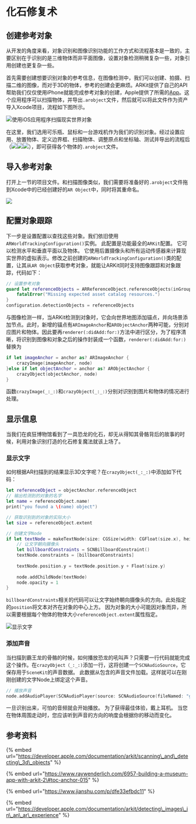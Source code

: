 # 化石修复术

## 创建参考对象

从开发的角度来看，对象识别和图像识别功能的工作方式和流程基本是一致的，主要区别在于识别的是三维物体而非平面图像，设置对象检测稍微复杂一些，对象引用创建也更复杂一些。

首先需要创建想要识别对象的参考信息，在图像检测中，我们可以创建、拍摄、扫描二维的图像，而对于3D的物体，参考的创建会更麻烦。ARKit提供了自己的API帮助我们仅仅使用iPhone就能完成参考对象的创建，Apple提供了所需的[App](https://developer.apple.com/documentation/arkit/scanning_and_detecting_3d_objects)。这个应用程序可以扫描物体，并导出`.arobject`文件，然后就可以将此文件作为资产导入Xcode项目，流程如下图所示。

![&#x4F7F;&#x7528;iOS&#x5E94;&#x7528;&#x7A0B;&#x5E8F;&#x626B;&#x63CF;&#x73B0;&#x5B9E;&#x4E16;&#x754C;&#x5BF9;&#x8C61;](.gitbook/assets/image%20%283%29.png)

在这里，我们选用可乐瓶、鼠标和一台游戏机作为我们的识别对象。经过设置应用、放置物体、定义边界框、扫描物体、调整原点和坐标轴、测试并导出的流程后（![](.gitbook/assets/32.png)![](.gitbook/assets/33.png)![](.gitbook/assets/34.png)），即可获得各个物体的`.arobject`文件。

## 导入参考对象

打开上一节的项目文件。和扫描图像类似，我们需要将准备好的`.arobject`文件拖到Xcode中的已经创建好的`AR Object`中，同时将其重命名。

![](.gitbook/assets/35.png)

## 配置对象跟踪

下一步是设置配置以查找这些对象。我们依旧使用`ARWorldTrackingConfiguration()`实例。 此配置是功能最全的`ARKit`配置。 它可以检测水平和垂直平面以及物体。 它使用后置摄像头和所有运动传感器来计算现实世界的虚拟表示。修改之前创建的`ARWorldTrackingConfiguration()`类的配置，让其从`AR Object`获取参考对象，就能让ARKit同时支持图像跟踪和对象跟踪，代码如下：

```swift
// 设置参考对象
guard let referenceObjects = ARReferenceObject.referenceObjects(inGroupNamed: "AR Objects", bundle: nil) else{
    fatalError("Missing expected asset catalog resources.")
}
configuration.detectionObjects = referenceObjects
```

与图像检测一样，当ARKit检测到对象时，它会向世界地图添加锚点，并向场景添加节点。此时，新增的锚点有`ARImageAnchor`和`ARObjectAnchor`两种可能，分别对应图片和物体。因此要再`renderer(:didAdd:for:)`方法中进行区分，为了程序清晰，将识别到图像和对象之后的操作封装成一个函数，`renderer(:didAdd:for:)`替换为

```swift
if let imageAnchor = anchor as? ARImageAnchor {
    crazyImage(imageAnchor, node)
}else if let objectAnchor = anchor as? ARObjectAnchor {
    crazyObject(objectAnchor, node)
}
```

函数`crazyImage(_:_:)`和`crazyObject(_:_:)`分别对识别到图片和物体的情况进行处理。

## 显示信息

当我们在疯狂博物馆看到了一具恐龙的化石，却无从得知其骨骼背后的故事的时候，利用对象识别打造的化石修复魔法就该上场了。

### 显示文字

如何根据AR扫描到的结果显示3D文字呢？在`crazyObject(_:_:)`中添加如下代码：

```swift
let referenceObject = objectAnchor.referenceObject
// 输出检测到的对象的名字
let name = referenceObject.name!
print("you found a \(name) object")

// 获取识别到的对象的实际大小
let size = referenceObject.extent

// 创建文字Node
if let textNode = makeTextNode(size: CGSize(width: CGFloat(size.x), height: CGFloat(size.y)), name: name){
    // 让文字朝向摄像头
    let billboardConstraints = SCNBillboardConstraint()
    textNode.constraints = [billboardConstraints]
    
    textNode.position.y = textNode.position.y + Float(size.y)
    
    node.addChildNode(textNode)
    node.opacity = 1
}
```

`billboardConstraints`相关的代码可以让文字始终朝向摄像头的方向。此处指定的`position`将文本对齐在对象的中心上方。 因为对象的大小可能因对象而异，所以需要根据每个物体的物体大小`referenceObject.extent`属性指定。

![&#x663E;&#x793A;&#x6587;&#x5B57;](.gitbook/assets/36.png)

### 添加声音

当扫描到霸王龙的骨骼的时候，如何播放恐龙的吼叫声？只需要一行代码就能完成这个操作。在`crazyObject（_:_:)`添加一行，这将创建一个`SCNAudioSource`，它保存用于`SceneKit`的声音数据。 此数据从包含的声音文件加载。这样就可以在刚刚创建的文字Node上绑定这个声音。

```swift
// 播放声音
node.addAudioPlayer(SCNAudioPlayer(source: SCNAudioSource(fileNamed: "growls.wav")!))
```

一旦识别出来，可怕的音频就会开始播放。 为了获得最佳体验，戴上耳机。 当您在物体周围走动时，您应该听到声音的方向的响度会根据你的移动而变化。

## 参考资料

{% embed url="https://developer.apple.com/documentation/arkit/scanning\_and\_detecting\_3d\_objects" %}

{% embed url="https://www.raywenderlich.com/6957-building-a-museum-app-with-arkit-2\#toc-anchor-015" %}

{% embed url="https://www.jianshu.com/p/dfe33efbdc11" %}

{% embed url="https://developer.apple.com/documentation/arkit/detecting\_images\_in\_an\_ar\_experience" %}



